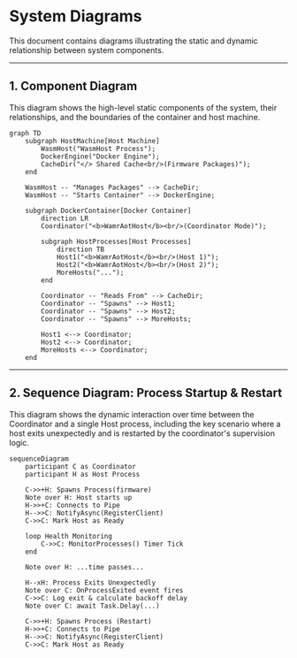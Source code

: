 # System Diagrams

This document contains diagrams illustrating the static and dynamic relationship between system components.

---

## 1. Component Diagram

This diagram shows the high-level static components of the system, their relationships, and the boundaries of the container and host machine.

```mermaid
graph TD
    subgraph HostMachine[Host Machine]
        WasmHost("WasmHost Process");
        DockerEngine("Docker Engine");
        CacheDir("</> Shared Cache<br/>(Firmware Packages)");
    end

    WasmHost -- "Manages Packages" --> CacheDir;
    WasmHost -- "Starts Container" --> DockerEngine;

    subgraph DockerContainer[Docker Container]
        direction LR
        Coordinator("<b>WamrAotHost</b><br/>(Coordinator Mode)");

        subgraph HostProcesses[Host Processes]
            direction TB
            Host1("<b>WamrAotHost</b><br/>(Host 1)");
            Host2("<b>WamrAotHost</b><br/>(Host 2)");
            MoreHosts("...");
        end

        Coordinator -- "Reads From" --> CacheDir;
        Coordinator -- "Spawns" --> Host1;
        Coordinator -- "Spawns" --> Host2;
        Coordinator -- "Spawns" --> MoreHosts;

        Host1 <--> Coordinator;
        Host2 <--> Coordinator;
        MoreHosts <--> Coordinator;
    end

```

---

## 2. Sequence Diagram: Process Startup & Restart

This diagram shows the dynamic interaction over time between the Coordinator and a single Host process, including the key scenario where a host exits unexpectedly and is restarted by the coordinator's supervision logic.

```mermaid
sequenceDiagram
    participant C as Coordinator
    participant H as Host Process

    C->>+H: Spawns Process(firmware)
    Note over H: Host starts up
    H->>+C: Connects to Pipe
    H-->>C: NotifyAsync(RegisterClient)
    C->>C: Mark Host as Ready

    loop Health Monitoring
        C->>C: MonitorProcesses() Timer Tick
    end

    Note over H: ...time passes...

    H--xH: Process Exits Unexpectedly
    Note over C: OnProcessExited event fires
    C->>C: Log exit & calculate backoff delay
    Note over C: await Task.Delay(...)

    C->>+H: Spawns Process (Restart)
    H->>+C: Connects to Pipe
    H-->>C: NotifyAsync(RegisterClient)
    C->>C: Mark Host as Ready
```
